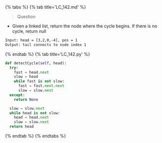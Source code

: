 {% tabs %}
{% tab title='LC_142.md' %}

> Question

* Given a linked list, return the node where the cycle begins. If there is no cycle, return null

```txt
Input: head = [3,2,0,-4], pos = 1
Output: tail connects to node index 1
```

{% endtab %}
{% tab title='LC_142.py' %}

```py
def detectCycle(self, head):
  try:
    fast = head.next
    slow = head
    while fast is not slow:
      fast = fast.next.next
      slow = slow.next
  except:
    return None

  slow = slow.next
  while head is not slow:
    head = head.next
    slow = slow.next
  return head
```

{% endtab %}
{% endtabs %}
